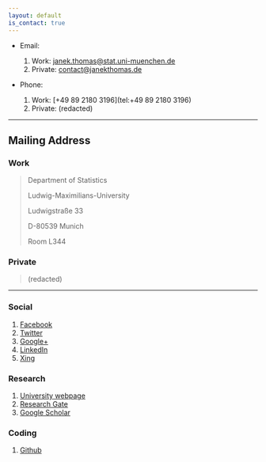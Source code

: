 ```yaml
---
layout: default
is_contact: true
---
```


* Email:
    1. Work: [janek.thomas@stat.uni-muenchen.de](mailto:janek.thomas@stat.uni-muenchen.de)
    2. Private: [contact@janekthomas.de](mailto:contact@janekthomas.de)

* Phone:
    1. Work: [+49 89 2180 3196](tel:+49 89 2180 3196)
    2. Private: (redacted)

---

## Mailing Address

### Work
> Department of Statistics
>
> Ludwig-Maximilians-University
>
> Ludwigstraße 33
>
> D-80539 Munich
>
> Room L344

### Private
> (redacted)

---

### Social

1. [Facebook](https://www.facebook.com/janekth)
2. [Twitter](https://twitter.com/ThomasJanek)
3. [Google+](https://plus.google.com/u/0/112230220060401454819)
4. [LinkedIn](https://www.linkedin.com/in/thomasjanek/)
5. [Xing](https://www.xing.com/profile/Janek_Thomas?sc_o=mxb_p)

### Research

1. [University webpage](https://www.compstat.statistik.uni-muenchen.de/people/thomas/)
2. [Research Gate](https://www.researchgate.net/profile/Janek_Thomas)
3. [Google Scholar](https://scholar.google.de/citations?user=K4_Y1z4AAAAJ&hl=en)

### Coding

1. [Github](https://github.com/ja-thomas)
